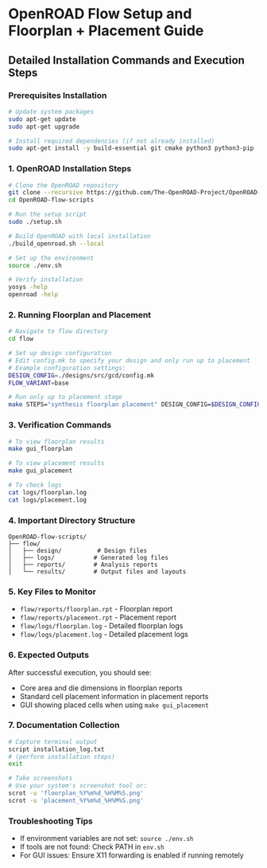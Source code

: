 # OpenROAD Flow Setup and Floorplan + Placement Guide

## Detailed Installation Commands and Execution Steps

### Prerequisites Installation
```bash
# Update system packages
sudo apt-get update
sudo apt-get upgrade

# Install required dependencies (if not already installed)
sudo apt-get install -y build-essential git cmake python3 python3-pip
```

### 1. OpenROAD Installation Steps

```bash
# Clone the OpenROAD repository
git clone --recursive https://github.com/The-OpenROAD-Project/OpenROAD-flow-scripts
cd OpenROAD-flow-scripts

# Run the setup script
sudo ./setup.sh

# Build OpenROAD with local installation
./build_openroad.sh --local

# Set up the environment
source ./env.sh

# Verify installation
yosys -help
openroad -help
```

### 2. Running Floorplan and Placement

```bash
# Navigate to flow directory
cd flow

# Set up design configuration
# Edit config.mk to specify your design and only run up to placement
# Example configuration settings:
DESIGN_CONFIG=./designs/src/gcd/config.mk
FLOW_VARIANT=base

# Run only up to placement stage
make STEPS="synthesis floorplan placement" DESIGN_CONFIG=$DESIGN_CONFIG FLOW_VARIANT=$FLOW_VARIANT
```

### 3. Verification Commands

```bash
# To view floorplan results
make gui_floorplan

# To view placement results
make gui_placement

# To check logs
cat logs/floorplan.log
cat logs/placement.log
```

### 4. Important Directory Structure
```
OpenROAD-flow-scripts/
├── flow/
│   ├── design/          # Design files
│   ├── logs/           # Generated log files
│   ├── reports/        # Analysis reports
│   └── results/        # Output files and layouts
```

### 5. Key Files to Monitor
- `flow/reports/floorplan.rpt` - Floorplan report
- `flow/reports/placement.rpt` - Placement report
- `flow/logs/floorplan.log` - Detailed floorplan logs
- `flow/logs/placement.log` - Detailed placement logs

### 6. Expected Outputs
After successful execution, you should see:
- Core area and die dimensions in floorplan reports
- Standard cell placement information in placement reports
- GUI showing placed cells when using `make gui_placement`

### 7. Documentation Collection
```bash
# Capture terminal output
script installation_log.txt
# (perform installation steps)
exit

# Take screenshots
# Use your system's screenshot tool or:
scrot -u 'floorplan_%Y%m%d_%H%M%S.png'
scrot -u 'placement_%Y%m%d_%H%M%S.png'
```

### Troubleshooting Tips
- If environment variables are not set: `source ./env.sh`
- If tools are not found: Check PATH in `env.sh`
- For GUI issues: Ensure X11 forwarding is enabled if running remotely